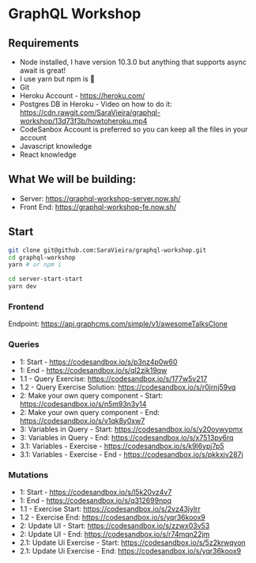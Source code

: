 # GraphQL Workshop

## Requirements

- Node installed, I have version 10.3.0 but anything that supports async await is great!
- I use yarn but npm is 💯
- Git
- Heroku Account - https://heroku.com/
- Postgres DB in Heroku - Video on how to do it: https://cdn.rawgit.com/SaraVieira/graphql-workshop/13d73f3b/howtoheroku.mp4
- CodeSanbox Account is preferred so you can keep all the files in your account
- Javascript knowledge
- React knowledge

## What We will be building:

- Server: https://graphql-workshop-server.now.sh/
- Front End: https://graphql-workshop-fe.now.sh/

## Start

```bash
git clone git@github.com:SaraVieira/graphql-workshop.git
cd graphql-workshop
yarn # or npm i

cd server-start-start
yarn dev
```

### Frontend

Endpoint: https://api.graphcms.com/simple/v1/awesomeTalksClone

### Queries

- 1: Start - https://codesandbox.io/s/p3nz4p0w60
- 1: End - https://codesandbox.io/s/ql2zjk19qw
- 1.1 - Query Exercise: https://codesandbox.io/s/177w5v217
- 1.2 - Query Exercise Solution: https://codesandbox.io/s/r0jrnj59vq
- 2: Make your own query component - Start: https://codesandbox.io/s/n5m93n3y14
- 2: Make your own query component - End: https://codesandbox.io/s/v1qk8y0xw7
- 3: Variables in Query - Start: https://codesandbox.io/s/y20oywypmx
- 3: Variables in Query - End: https://codesandbox.io/s/x7513py6rq
- 3.1: Variables - Exercise - https://codesandbox.io/s/k9l6ypj7p5
- 3.1: Variables - Exercise - End - https://codesandbox.io/s/pkkxjv287j


### Mutations

- 1: Start - https://codesandbox.io/s/l5k20vz4v7
- 1: End - https://codesandbox.io/s/q312699npq
- 1.1 - Exercise Start: https://codesandbox.io/s/2vz43jylrr
- 1.2 - Exercise End: https://codesandbox.io/s/yqr36koox9
- 2: Update UI - Start: https://codesandbox.io/s/zzwx03v53
- 2: Update UI - End: https://codesandbox.io/s/r74mqn22jm
- 2.1: Update Ui Exercise - Start: https://codesandbox.io/s/5z2krwqyon
- 2.1: Update Ui Exercise - End: https://codesandbox.io/s/yqr36koox9

